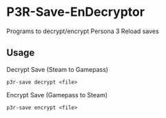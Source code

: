 # P3R-Save-EnDecryptor
Programs to decrypt/encrypt Persona 3 Reload saves

## Usage

Decrypt Save (Steam to Gamepass)
```
p3r-save decrypt <file>
```

Encrypt Save (Gamepass to Steam)
```
p3r-save encrypt <file>
```

